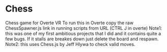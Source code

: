 # Chess
Chess game for Overte VR
To run this in Overte copy the raw ChessSpawner.js link in running scripts from URL (CTRL J in overte) 
Note1: this was one of my first ambitious projects that I did and it contains quite a few bugs. If it stalls are breakes down just delete the board and respawn.
Note2: this uses Chess.js by Jeff Hlywa to check valid moves. 
